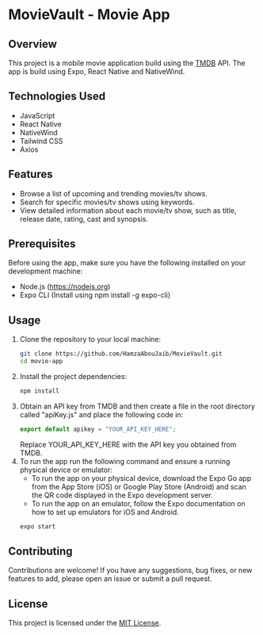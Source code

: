 
# MovieVault - Movie App

## Overview
This project is a mobile movie application build using the [TMDB](https://www.themoviedb.org/?language=en-CA) API. The app is build using Expo, React Native and NativeWind.

## Technologies Used
- JavaScript
- React Native
- NativeWind
- Tailwind CSS
- Axios

## Features
- Browse a list of upcoming and trending movies/tv shows.
- Search for specific movies/tv shows using keywords.
- View detailed information about each movie/tv show, such as title, release date, rating, cast and synopsis.

## Prerequisites
Before using the app, make sure you have the following installed on your development machine:  
- Node.js (https://nodejs.org)
- Expo CLI (Install using npm install -g expo-cli)

## Usage
1. Clone the repository to your local machine:  
   ```bash
   git clone https://github.com/HamzaAbouJaib/MovieVault.git
   cd movie-app
   ```
2. Install the project dependencies:
   ```bash
   npm install
   ```
3. Obtain an API key from TMDB and then create a file in the root directory called "apiKey.js" and place the following code in:
   ```javascript
   export default apikey = "YOUR_API_KEY_HERE";
   ```
   Replace YOUR_API_KEY_HERE with the API key you obtained from TMDB.
4. To run the app run the following command and ensure a running physical device or emulator:
   - To run the app on your physical device, download the Expo Go app from the App Store (iOS) or Google Play Store (Android) and scan the QR code displayed in the Expo development server.
   - To run the app on an emulator, follow the Expo documentation on how to set up emulators for iOS and Android.
   ```bash
   expo start
   ```

## Contributing
Contributions are welcome! If you have any suggestions, bug fixes, or new features to add, please open an issue or submit a pull request.

## License
This project is licensed under the [MIT License](LICENSE).
